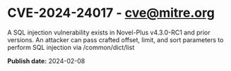# CVE-2024-24017 - cve@mitre.org

A SQL injection vulnerability exists in Novel-Plus v4.3.0-RC1 and prior versions. An attacker can pass crafted offset, limit, and sort parameters to perform SQL injection via /common/dict/list

**Publish date:** 2024-02-08

